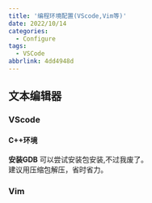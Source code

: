 ```yaml
---
title: '编程环境配置(VScode,Vim等)'
date: 2022/10/14
categories:
  - Configure
tags:
  - VSCode
abbrlink: 4dd4948d
---
```



## 文本编辑器
### VScode
#### C++环境
**安装GDB**
可以尝试安装包安装[](),不过我废了。  
建议用压缩包解压，省时省力。  


### Vim